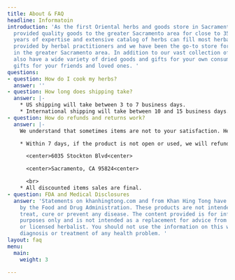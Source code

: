 ```yaml
---
title: About & FAQ
headline: Informatoin
introduction: 'As the first Oriental herbs and goods store in Sacramento, we have
  provided quality goods to the greater Sacramento area for close to 35 years. Our
  years of expertise and extensive catalog of herbs can fill most herbal formulas
  provided by herbal practitioners and we have been the go-to store for many practitioners
  in the greater Sacramento area. In addition to our vast collection of herbs, we
  also have a wide variety of dried goods and gifts for your own consumption or as
  gifts for your friends and loved ones. '
questions:
- question: How do I cook my herbs?
  answer: ''
- question: How long does shipping take?
  answer: |-
    * US shipping will take between 3 to 7 business days.
    * International shipping will take between 10 and 15 business days.
- question: How do refunds and returns work?
  answer: |-
    We understand that sometimes items are not to your satisfaction. Here are our policies regarding refunds and returns:

    * Within 7 days, if the product is not open or used, we will refund the purchase amount upon receipt of the product back at our address:

      <center>6035 Stockton Blvd<center>

      <center>Sacramento, CA 95824<center>

      <br>
    * All discounted items sales are final.
- question: FDA and Medical Disclosures
  answer: 'Statements on khanhingtong.com and from Khan Hing Tong have not been evaluated
    by the Food and Drug Administration. These products are not intended to diagnose,
    treat, cure or prevent any disease. The content provided is for informational
    purposes only and is not intended as a replacement for advice from your physician
    or licensed herbalist. You should not use the information on this website for
    diagnosis or treatment of any health problem. '
layout: faq
menu:
  main:
    weight: 3

---
```

